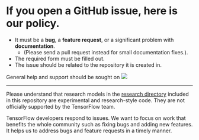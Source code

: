 # If you open a GitHub issue, here is our policy.

* It must be a **bug**, a **feature request**, or a significant problem
with **documentation**.
  * (Please send a pull request instead for small documentation fixes.).
* The required form must be filled out.
* The issue should be related to the repository it is created in.

General help and support should be sought on
[![](https://img.shields.io/stackexchange/stackoverflow/qm/tensorflow-model-garden)](https://stackoverflow.com/questions/tagged/tensorflow-model-garden)

--- 

Please understand that research models in the [research directory](https://github.com/tensorflow/models/tree/master/research)
included in this repository are experimental and research-style code.
They are not officially supported by the TensorFlow team.

TensorFlow developers respond to issues.
We want to focus on work that benefits the whole community such as fixing bugs
and adding new features.
It helps us to address bugs and feature requests in a timely manner.
